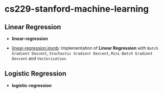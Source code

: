 # cs229-stanford-machine-learning

## Linear Regression

* **linear-regression** <br>
 - [linear-regression.ipynb](https://github.com/grecosalvatore/CS229-Stanford-Machine-Learning/blob/main/linear-regression/linear-regression.ipynb): Implementation of **Linear Regression** with `Batch Gradient Descent`, `Stochastic Gradient Descent`, `Mini-Batch Gradient Descent` and `Vectorization`.
  
## Logistic Regression
* **logistic-regression** <br>
